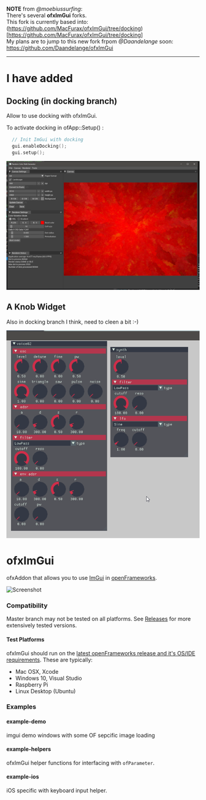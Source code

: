 **NOTE** from *@moebiussurfing*:  
There's several **ofxImGui** forks.  
This fork is currently based into:  
(https://github.com/MacFurax/ofxImGui/tree/docking)[https://github.com/MacFurax/ofxImGui/tree/docking]  
My plans are to jump to this new fork frpom *@Daandelange* soon:  
https://github.com/Daandelange/ofxImGui


------------------------------


# I have added
## Docking (in docking branch)

Allow to use docking with ofxImGui.

To activate docking in ofApp::Setup() : 

```C++
  // Init ImGui with docking
  gui.enableDocking();
  gui.setup();
```

![Docking](images/docking.png)

## A Knob Widget 
Also in docking branch I think, need to cleen a bit :-)

![Docking](images/knob.png)

# ofxImGui

ofxAddon that allows you to use [ImGui](https://github.com/ocornut/imgui) in [openFrameworks](https://github.com/openframeworks/openFrameworks).

![Screenshot](images/Screenshot.png)

### Compatibility
Master branch may not be tested on all platforms. See [Releases](https://github.com/jvcleave/ofxImGui/releases/) for more extensively tested versions.

#### Test Platforms
ofxImGui should run on the [latest openFrameworks release and it's OS/IDE requirements](https://openframeworks.cc/download/). These are typically:

 - Mac OSX, Xcode
 - Windows 10, Visual Studio
 - Raspberry Pi
 - Linux Desktop (Ubuntu)


### Examples

#### example-demo    
imgui demo windows with some OF sepcific image loading

#### example-helpers
ofxImGui helper functions for interfacing with `ofParameter`.

#### example-ios  
iOS specific with keyboard input helper.
